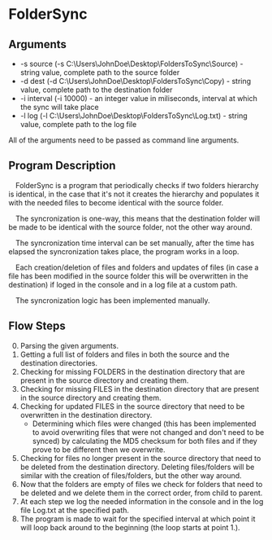 # FolderSync

## Arguments
- -s source (-s C:\Users\JohnDoe\Desktop\FoldersToSync\Source) - string value, complete path to the source folder
- -d dest (-d C:\Users\JohnDoe\Desktop\FoldersToSync\Copy) - string value, complete path to the destination folder
- -i interval (-i 10000) - an integer value in miliseconds, interval at which the sync will take place
- -l log (-l C:\Users\JohnDoe\Desktop\FoldersToSync\Log.txt) - string value, complete path to the log file

All of the arguments need to be passed as command line arguments.

## Program Description
&emsp;FolderSync is a program that periodically checks if two folders hierarchy is identical, in the case that it's not it creates the hierarchy and populates it with the needed files to become identical with the source folder.

&emsp;The syncronization is one-way, this means that the destination folder will be made to be identical with the source folder, not the other way around.

&emsp;The syncronization time interval can be set manually, after the time has elapsed the syncronization takes place, the program works in a loop.

&emsp;Each creation/deletion of files and folders and updates of files (in case a file has been modified in the source folder this will be overwritten in the destination) if loged in the console and in a log file at a custom path.

&emsp;The syncronization logic has been implemented manually.

## Flow Steps
0. Parsing the given arguments.
1. Getting a full list of folders and files in both the source and the destination directories.
2. Checking for missing FOLDERS in the destination directory that are present in the source directory and creating them.
3. Checking for missing FILES in the destination directory that are present in the source directory and creating them.
4. Checking for updated FILES in the source directory that need to be overwritten in the destination directory.
   - Determining which files were changed (this has been implemented to avoid overwriting files that were not changed and don't need to be synced) by calculating the MD5 checksum for both files and if they prove to be different then we overwrite.
5. Checking for files no longer present in the source directory that need to be deleted from the destination directory. Deleting files/folders will be similar with the creation of files/folders, but the other way around.
6. Now that the folders are empty of files we check for folders that need to be deleted and we delete them in the correct order, from child to parent.
7. At each step we log the needed information in the console and in the log file Log.txt at the specified path.
8. The program is made to wait for the specified interval at which point it will loop back around to the beginning (the loop starts at point 1.).
